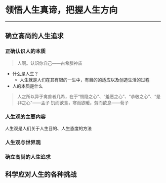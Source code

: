# 领悟人生真谛，把握人生方向

---

## 确立高尚的人生追求

### 正确认识人的本质

> 人啊。认识你自己——古希腊神庙

* 什么是人生？
  * 人生就是人们在其有限的一生中，有目的的适应以及创造生活的过程
* 人的本质是什么
> 人之所以异于禽兽者几希，在于“恻隐之心”、“羞恶之心”、“恭敬之心”、“是非之心”——孟子
> 饥而欲食，寒而欲暖，劳而欲息——荀子

### 人生观的主要内容

人生观是人们关于人生目的、人生态度的方法
### 人生观与世界观

### 确立高尚的人生追求


## 科学应对人生的各种挑战